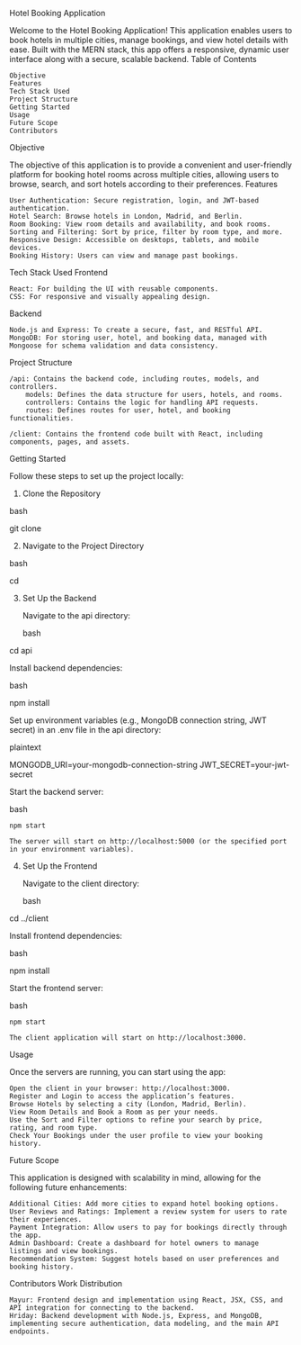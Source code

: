 Hotel Booking Application

Welcome to the Hotel Booking Application! This application enables users to book hotels in multiple cities, manage bookings, and view hotel details with ease. Built with the MERN stack, this app offers a responsive, dynamic user interface along with a secure, scalable backend.
Table of Contents

    Objective
    Features
    Tech Stack Used
    Project Structure
    Getting Started
    Usage
    Future Scope
    Contributors

Objective

The objective of this application is to provide a convenient and user-friendly platform for booking hotel rooms across multiple cities, allowing users to browse, search, and sort hotels according to their preferences.
Features

    User Authentication: Secure registration, login, and JWT-based authentication.
    Hotel Search: Browse hotels in London, Madrid, and Berlin.
    Room Booking: View room details and availability, and book rooms.
    Sorting and Filtering: Sort by price, filter by room type, and more.
    Responsive Design: Accessible on desktops, tablets, and mobile devices.
    Booking History: Users can view and manage past bookings.

Tech Stack Used
Frontend

    React: For building the UI with reusable components.
    CSS: For responsive and visually appealing design.

Backend

    Node.js and Express: To create a secure, fast, and RESTful API.
    MongoDB: For storing user, hotel, and booking data, managed with Mongoose for schema validation and data consistency.

Project Structure

    /api: Contains the backend code, including routes, models, and controllers.
        models: Defines the data structure for users, hotels, and rooms.
        controllers: Contains the logic for handling API requests.
        routes: Defines routes for user, hotel, and booking functionalities.

    /client: Contains the frontend code built with React, including components, pages, and assets.

Getting Started

Follow these steps to set up the project locally:
1. Clone the Repository

bash

git clone <repository-url>

2. Navigate to the Project Directory

bash

cd <project-folder>

3. Set Up the Backend

    Navigate to the api directory:

    bash

cd api

Install backend dependencies:

bash

npm install

Set up environment variables (e.g., MongoDB connection string, JWT secret) in an .env file in the api directory:

plaintext

MONGODB_URI=your-mongodb-connection-string
JWT_SECRET=your-jwt-secret

Start the backend server:

bash

    npm start

    The server will start on http://localhost:5000 (or the specified port in your environment variables).

4. Set Up the Frontend

    Navigate to the client directory:

    bash

cd ../client

Install frontend dependencies:

bash

npm install

Start the frontend server:

bash

    npm start

    The client application will start on http://localhost:3000.

Usage

Once the servers are running, you can start using the app:

    Open the client in your browser: http://localhost:3000.
    Register and Login to access the application’s features.
    Browse Hotels by selecting a city (London, Madrid, Berlin).
    View Room Details and Book a Room as per your needs.
    Use the Sort and Filter options to refine your search by price, rating, and room type.
    Check Your Bookings under the user profile to view your booking history.

Future Scope

This application is designed with scalability in mind, allowing for the following future enhancements:

    Additional Cities: Add more cities to expand hotel booking options.
    User Reviews and Ratings: Implement a review system for users to rate their experiences.
    Payment Integration: Allow users to pay for bookings directly through the app.
    Admin Dashboard: Create a dashboard for hotel owners to manage listings and view bookings.
    Recommendation System: Suggest hotels based on user preferences and booking history.

Contributors
Work Distribution

    Mayur: Frontend design and implementation using React, JSX, CSS, and API integration for connecting to the backend.
    Hriday: Backend development with Node.js, Express, and MongoDB, implementing secure authentication, data modeling, and the main API endpoints.
